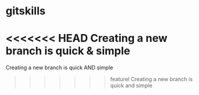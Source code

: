 # gitskills
<<<<<<< HEAD
Creating a new branch is quick & simple
=======
Creating a new branch is quick AND simple
>>>>>>> featurel
Creating a new branch is quick and simple
